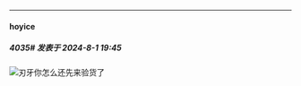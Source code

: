﻿
*****

####  hoyice  
##### 4035#       发表于 2024-8-1 19:45

<img src="https://static.saraba1st.com/image/smiley/face2017/067.png" referrerpolicy="no-referrer">刃牙你怎么还先来验货了

